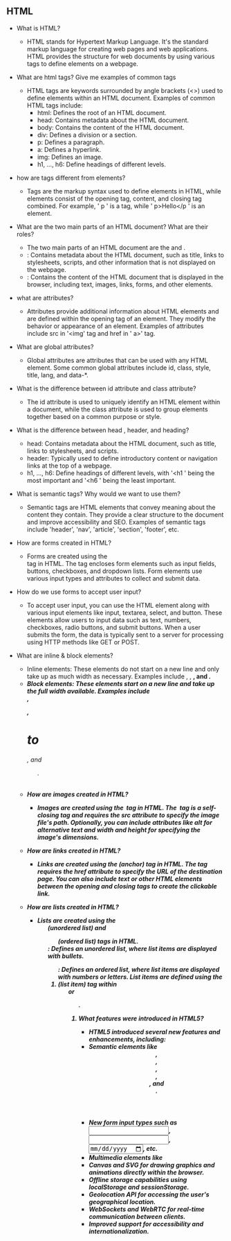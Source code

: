 ## HTML
- What is HTML?
    - HTML stands for Hypertext Markup Language. It's the standard markup language for creating web pages and web applications. HTML provides the structure for web documents by using various tags to define elements on a webpage.

- What are html tags? Give me examples of common tags
	- HTML tags are keywords surrounded by angle brackets (<>) used to define elements within an HTML document. Examples of common HTML tags include:
		- html: Defines the root of an HTML document.
		- head: Contains metadata about the HTML document.
		- body: Contains the content of the HTML document.
		- div: Defines a division or a section.
		- p: Defines a paragraph.
		- a: Defines a hyperlink.
		- img: Defines an image.
		- h1, ..., h6: Define headings of different levels.

- how are tags different from elements?
	- Tags are the markup syntax used to define elements in HTML, while elements consist of the opening tag, content, and closing tag combined. For example, ' p ' is a tag, while ' p>Hello</p ' is an element.

- What are the two main parts of an HTML document? What are their roles?
    - The two main parts of an HTML document are the <head> and <body>.
    - <head>: Contains metadata about the HTML document, such as title, links to stylesheets, scripts, and other information that is not displayed on the webpage.
    - <body>: Contains the content of the HTML document that is displayed in the browser, including text, images, links, forms, and other elements.

- what are attributes?
	- Attributes provide additional information about HTML elements and are defined within the opening tag of an element. They modify the behavior or appearance of an element. Examples of attributes include src in '<img' tag and href in ' a>' tag.

- What are global attributes?
	- Global attributes are attributes that can be used with any HTML element. Some common global attributes include id, class, style, title, lang, and data-*.
	
- What is the difference between id attribute and class attribute?
	- The id attribute is used to uniquely identify an HTML element within a document, while the class attribute is used to group elements together based on a common purpose or style.

- What is the difference between head , header, and heading?
	- head: Contains metadata about the HTML document, such as title, links to stylesheets, and scripts.
	- header: Typically used to define introductory content or navigation links at the top of a webpage.
	- h1, ..., h6: Define headings of different levels, with '<h1 ' being the most important and '<h6 ' being the least important.

- What is semantic tags? Why would we want to use them?
	- Semantic tags are HTML elements that convey meaning about the content they contain. They provide a clear structure to the document and improve accessibility and SEO. Examples of semantic tags include 'header', 'nav', 'article', 'section', 'footer', etc.

- How are forms created in HTML?
    - Forms are created using the <form> tag in HTML. The <form> tag encloses form elements such as input fields, buttons, checkboxes, and dropdown lists. Form elements use various input types and attributes to collect and submit data.

- How do we use forms to accept user input?
	- To accept user input, you can use the HTML <form> element along with various input elements like input, textarea, select, and button. These elements allow users to input data such as text, numbers, checkboxes, radio buttons, and submit buttons. When a user submits the form, the data is typically sent to a server for processing using HTTP methods like GET or POST.
	
- What are inline & block elements?
    - Inline elements: These elements do not start on a new line and only take up as much width as necessary. Examples include <span>, <a>, <strong>, and <em>.
    - Block elements: These elements start on a new line and take up the full width available. Examples include <div>, <p>, <h1> to <h6>, and <ul>.

- How are images created in HTML?
    - Images are created using the <img> tag in HTML. The <img> tag is a self-closing tag and requires the src attribute to specify the image file's path. Optionally, you can include attributes like alt for alternative text and width and height for specifying the image's dimensions.

- How are links created in HTML?
    - Links are created using the <a> (anchor) tag in HTML. The <a> tag requires the href attribute to specify the URL of the destination page. You can also include text or other HTML elements between the opening and closing <a> tags to create the clickable link.

- How are lists created in HTML?
    - Lists are created using the <ul> (unordered list) and <ol> (ordered list) tags in HTML.
    <ul>: Defines an unordered list, where list items are displayed with bullets.
    <ol>: Defines an ordered list, where list items are displayed with numbers or letters.
    List items are defined using the <li> (list item) tag within <ul> or <ol>.

- What features were introduced in HTML5?
    - HTML5 introduced several new features and enhancements, including:
    - Semantic elements like <header>, <footer>, <nav>, <article>, <section>, and <aside>.
    - New form input types such as <input type="email">, <input type="url">, <input type="date">, etc.
    - Multimedia elements like <audio> and <video> for embedding audio and video content.
    - Canvas and SVG for drawing graphics and animations directly within the browser.
    - Offline storage capabilities using localStorage and sessionStorage.
    - Geolocation API for accessing the user's geographical location.
    - WebSockets and WebRTC for real-time communication between clients.
    - Improved support for accessibility and internationalization.